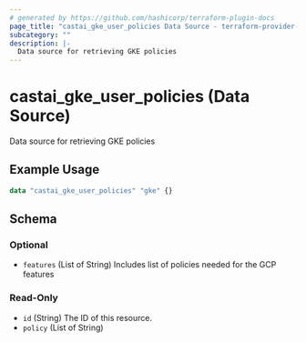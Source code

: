 ```yaml
---
# generated by https://github.com/hashicorp/terraform-plugin-docs
page_title: "castai_gke_user_policies Data Source - terraform-provider-castai"
subcategory: ""
description: |-
  Data source for retrieving GKE policies
---
```


# castai_gke_user_policies (Data Source)

Data source for retrieving GKE policies

## Example Usage

```terraform
data "castai_gke_user_policies" "gke" {}
```

<!-- schema generated by tfplugindocs -->
## Schema

### Optional

- `features` (List of String) Includes list of policies needed for the GCP features

### Read-Only

- `id` (String) The ID of this resource.
- `policy` (List of String)


